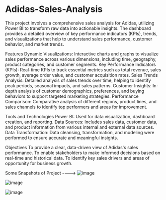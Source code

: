# Adidas-Sales-Analysis
This project involves a comprehensive sales analysis for Adidas, utilizing Power BI to transform raw data into actionable insights.
The dashboard provides a detailed overview of key performance indicators (KPIs), trends, and visualizations that help to understand sales performance, customer behavior, and market trends.

Features
Dynamic Visualizations: Interactive charts and graphs to visualize sales performance across various dimensions, including time, geography, product categories, and customer segments.
Key Performance Indicators (KPIs): Real-time KPIs to track essential metrics such as total revenue, sales growth, average order value, and customer acquisition rates.
Sales Trends Analysis: Detailed analysis of sales trends over time, helping to identify peak periods, seasonal impacts, and sales patterns.
Customer Insights: In-depth analysis of customer demographics, preferences, and buying behaviors to support targeted marketing strategies.
Performance Comparison: Comparative analysis of different regions, product lines, and sales channels to identify top performers and areas for improvement.


Tools and Technologies
Power BI: Used for data visualization, dashboard creation, and reporting.
Data Sources: Includes sales data, customer data, and product information from various internal and external data sources.
Data Transformation: Data cleansing, transformation, and modeling were performed to ensure accurate and meaningful insights.


Objectives
To provide a clear, data-driven view of Adidas's sales performance.
To enable stakeholders to make informed decisions based on real-time and historical data.
To identify key sales drivers and areas of opportunity for business growth.

Some Snapshots of Project ---->
![image](https://github.com/user-attachments/assets/72d3f015-2e79-4b55-b62a-f66d0fc7661e)


![image](https://github.com/user-attachments/assets/156b7db5-d06d-4602-815d-6aa187202c30)


![image](https://github.com/user-attachments/assets/fa5f0ec9-233a-4960-b32c-d42fe9d7871a)





